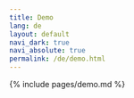```yaml
---
title: Demo
lang: de
layout: default
navi_dark: true
navi_absolute: true
permalink: /de/demo.html
---
```


{% include pages/demo.md %}

